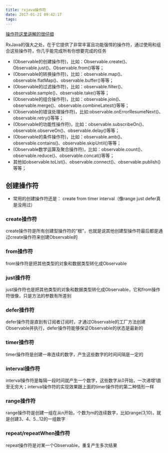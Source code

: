 ```yaml
---
title: rxjava操作符
date: 2017-01-21 09:42:17
tags:
---
```

[操作符这里讲解的很仔细](http://blog.csdn.net/job_hesc/article/details/45798307)

RxJava的强大之处，在于它提供了非常丰富且功能强悍的操作符，通过使用和组合这些操作符，你几乎能完成所有你想要完成的任务


- (Observable的创建操作符)，比如：Observable.create()、Observable.just()、Observable.from()等等；
- (Observable的转换操作符)，比如：observable.map()、observable.flatMap()、observable.buffer()等等；
- (Observable的过滤操作符)，比如：observable.filter()、observable.sample()、observable.take()等等；
- (Observable的组合操作符)，比如：observable.join()、observable.merge()、observable.combineLatest()等等；
- (Observable的错误处理操作符)，比如:observable.onErrorResumeNext()、observable.retry()等等；
- (Observable的功能性操作符)，比如：observable.subscribeOn()、observable.observeOn()、observable.delay()等等；
- (Observable的条件操作符)，比如：observable.amb()、observable.contains()、observable.skipUntil()等等；
- (Observable数学运算及聚合操作符)，比如：observable.count()、observable.reduce()、observable.concat()等等；
- 其他如observable.toList()、observable.connect()、observable.publish()等等；

## 创建操作符
- 常用的创建操作符还是： create from timer interval（像range just defer真是没用过）
### create操作符

create操作符是所有创建型操作符的“根”，也就是说其他创建型操作符最后都是通过create操作符来创建Observable的

### from操作符

from操作符是把其他类型的对象和数据类型转化成Observable

### just操作符

just操作符也是把其他类型的对象和数据类型转化成Observable，它和from操作符很像，只是方法的参数有所差别

### defer操作符

defer操作符是直到有订阅者订阅时，才通过Observable的工厂方法创建Observable并执行，defer操作符能够保证Observable的状态是最新的

### timer操作符

timer操作符是创建一串连续的数字，产生这些数字的时间间隔是一定的

### interval操作符

interval操作符是每隔一段时间就产生一个数字，这些数字从0开始，一次递增1直至无穷大；interval操作符的实现效果跟上面的timer操作符的第二种情形一样

### range操作符

range操作符是创建一组在从n开始，个数为m的连续数字，比如range(3,10)，就是创建3、4、5…12的一组数字

### repeat/repeatWhen操作符

repeat操作符是对某一个Observable，重复产生多次结果